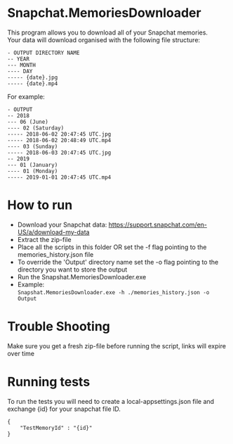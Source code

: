 # Snapchat.MemoriesDownloader
This program allows you to download all of your Snapchat memories.  
Your data will download organised with the following file structure:  
```
- OUTPUT DIRECTORY NAME
-- YEAR 
--- MONTH 
---- DAY 
----- {date}.jpg
----- {date}.mp4
```

For example:

```
- OUTPUT
-- 2018 
--- 06 (June)
---- 02 (Saturday)
----- 2018-06-02 20:47:45 UTC.jpg
----- 2018-06-02 20:48:49 UTC.mp4
---- 03 (Sunday)
----- 2018-06-03 20:47:45 UTC.jpg
-- 2019
--- 01 (January)
---- 01 (Monday)
----- 2019-01-01 20:47:45 UTC.mp4
```
# How to run
- Download your Snapchat data: https://support.snapchat.com/en-US/a/download-my-data  
- Extract the zip-file  
- Place all the scripts in this folder OR set the -f flag pointing to the memories_history.json file  
- To override the 'Output' directory name set the -o flag pointing to the directory you want to store the output  
- Run the Snapshat.MemoriesDownloader.exe   
- Example:  
```Snapshat.MemoriesDownloader.exe -h ./memories_history.json -o Output```

# Trouble Shooting
Make sure you get a fresh zip-file before running the script, links will expire over time

# Running tests
To run the tests you will need to create a local-appsettings.json file and exchange {id} for your snapchat file ID.
```
{
    "TestMemoryId" : "{id}"
}
```
